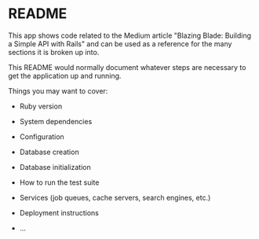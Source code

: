 # README


This app shows code related to the Medium article "Blazing Blade: Building a Simple API with Rails" and can be used as a reference for the many sections it is broken up into.

This README would normally document whatever steps are necessary to get the
application up and running.

Things you may want to cover:

* Ruby version

* System dependencies

* Configuration

* Database creation

* Database initialization

* How to run the test suite

* Services (job queues, cache servers, search engines, etc.)

* Deployment instructions

* ...
